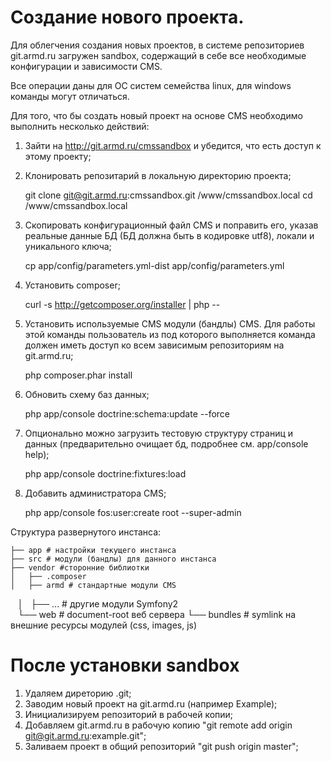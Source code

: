 # Создание нового проекта.
Для облегчения создания новых проектов, в системе репозиториев git.armd.ru загружен sandbox, содержащий в себе все необходимые конфигурации и зависимости CMS.

Все операции даны для ОС систем семейства linux, для windows команды могут отличаться.

Для того, что бы создать новый проект на основе CMS необходимо выполнить несколько действий:

1. Зайти на http://git.armd.ru/cmssandbox и убедится, что есть доступ к этому проекту;

2. Клонировать репозитарий в локальную директорию проекта;

    git clone git@git.armd.ru:cmssandbox.git /www/cmssandbox.local
    cd /www/cmssandbox.local

3. Скопировать конфигурационный файл CMS и поправить его, указав реальные данные БД (БД должна быть в кодировке utf8), локали и уникального ключа;

    cp app/config/parameters.yml-dist app/config/parameters.yml
    
4. Установить composer;

    curl -s http://getcomposer.org/installer | php -- 
    
5. Установить используемые CMS модули (бандлы) CMS. Для работы этой команды пользователь из под которого выполняется команда должен иметь доступ ко всем зависимым репозиториям на git.armd.ru;

    php composer.phar install

6. Обновить схему баз данных;

    php app/console doctrine:schema:update --force
       
7. Опционально можно загрузить тестовую структуру страниц и данных (предварительно очищает бд, подробнее см. app/console help);

    php app/console doctrine:fixtures:load
    
8. Добавить администратора CMS;

    php app/console fos:user:create root --super-admin
    

Структура развернутого инстанса:

    ├── app # настройки текущего инстанса
    ├── src # модули (бандлы) для данного инстанса
    ├── vendor #сторонние библиотки
    │   ├── .composer
    │   ├── armd # стандартные модули CMS
    │   ├── ... # другие модули Symfony2     
    └── web # document-root веб сервера
        └── bundles # symlink на внешние ресурсы модулей (css, images, js)

# После установки sandbox

1. Удаляем диреторию .git;
2. Заводим новый проект на git.armd.ru (например Example);
3. Инициализируем репозиторий в рабочей копии;
4. Добавляем git.armd.ru в рабочую копию "git remote add origin git@git.armd.ru:example.git";
5. Заливаем проект в общий репозиторий "git push origin master";